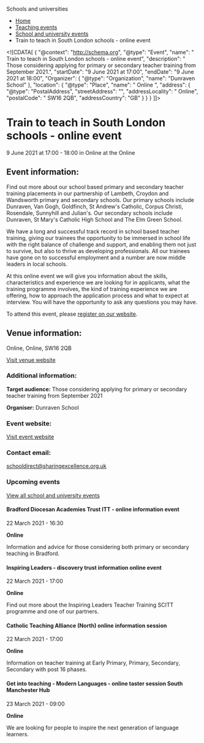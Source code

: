 Schools and universities

*   [Home](/)
*   [Teaching events](/teaching-events)
*   [School and university events](/teaching-events/training-provider-events)
*   Train to teach in South London schools - online event

<!\[CDATA\[ { "@context": "http://schema.org", "@type": "Event", "name": " Train to teach in South London schools - online event", "description": " Those considering applying for primary or secondary teacher training from September 2021.", "startDate": "9 June 2021 at 17:00", "endDate": "9 June 2021 at 18:00", "Organizer": { "@type": "Organization", "name": "Dunraven School" }, "location": { "@type": "Place", "name": " Online ", "address": { "@type": "PostalAddress", "streetAddress": "", "addressLocality": " Online", "postalCode": " SW16 2QB", "addressCountry": "GB" } } } \]\]>

Train to teach in South London schools - online event
=====================================================

9 June 2021 at 17:00 - 18:00 in Online at the Online

Event information:
------------------

Find out more about our school based primary and secondary teacher training placements in our partnership of Lambeth, Croydon and Wandsworth primary and secondary schools. Our primary schools include Dunraven, Van Gogh, Goldfinch, St Andrew's Catholic, Corpus Christi, Rosendale, Sunnyhill and Julian's. Our secondary schools include Dunraven, St Mary's Catholic High School and The Elm Green School.

We have a long and successful track record in school based teacher training, giving our trainees the opportunity to be immersed in school life with the right balance of challenge and support, and enabling them not just to survive, but also to thrive as developing professionals. All our trainees have gone on to successful employment and a number are now middle leaders in local schools.

At this online event we will give you information about the skills, characteristics and experience we are looking for in applicants, what the training programme involves, the kind of training experience we are offering, how to approach the application process and what to expect at interview. You will have the opportunity to ask any questions you may have.

To attend this event, please [register on our website](https://www.eventbrite.co.uk/o/the-sharing-excellence-partnership-26309789307).

Venue information:
------------------

Online, Online, SW16 2QB

[Visit venue website](https://www.sharingexcellence.org.uk/ "Online")

### Additional information:

**Target audience:** Those considering applying for primary or secondary teacher training from September 2021

**Organiser:** Dunraven School

### Event website:

[Visit event website](https://www.eventbrite.co.uk/o/the-sharing-excellence-partnership-26309789307)

### Contact email:

[schooldirect@sharingexcellence.org.uk](mailto:schooldirect@sharingexcellence.org.uk)

### Upcoming events

[View all school and university events](/teaching-events/training-provider-events)

[](/teaching-events/training-provider-events/210322-bradford-diocesan-academies-trust-itt-online-information-event)

#### Bradford Diocesan Academies Trust ITT - online information event

22 March 2021 - 16:30

**Online**

Information and advice for those considering both primary or secondary teaching in Bradford.

[](/teaching-events/training-provider-events/210322-inspiring-leaders-discovery-trust-information-online-event)

#### Inspiring Leaders - discovery trust information online event

22 March 2021 - 17:00

**Online**

Find out more about the Inspiring Leaders Teacher Training SCITT programme and one of our partners.

[](/teaching-events/training-provider-events/210322-catholic-teaching-alliance-north-online-information-session)

#### Catholic Teaching Alliance (North) online information session

22 March 2021 - 17:00

**Online**

Information on teacher training at Early Primary, Primary, Secondary, Secondary with post 16 phases.

[](/teaching-events/training-provider-events/210323-get-into-teaching-modern-languages-online-taster-session-south-manchester-hub)

#### Get into teaching - Modern Languages - online taster session South Manchester Hub

23 March 2021 - 09:00

**Online**

We are looking for people to inspire the next generation of language learners.